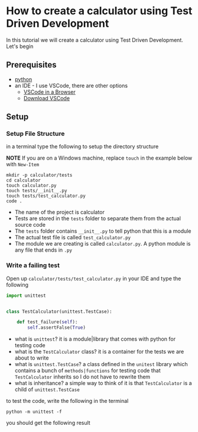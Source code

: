 # How to create a calculator using Test Driven Development

In this tutorial we will create a calculator using Test Driven Development. Let's begin

## Prerequisites

- [python](https://www.python.org/downloads/)
- an IDE - I use VSCode, there are other options
    - [VSCode in a Browser](http://vscode.dev)
    - [Download VSCode](https://code.visualstudio.com/download)

## Setup

### Setup File Structure

in a terminal type the following to setup the directory structure

**NOTE** If you are on a Windows machine, replace `touch` in the example below with `New-Item`
```shell
mkdir -p calculator/tests
cd calculator
touch calculator.py
touch tests/__init__.py
touch tests/test_calculator.py
code .
```

- The name of the project is calculator
- Tests are stored in the `tests` folder to separate them from the actual source code
- The `tests` folder contains `__init__.py` to tell python that this is a module
- The actual test file is called `test_calculator.py`
- The module we are creating is called `calculator.py`. A python module is any file that ends in `.py`

### Write a failing test

Open up `calculator/tests/test_calculator.py` in your IDE and type the following

```python
import unittest


class TestCalculator(unittest.TestCase):

    def test_failure(self):
        self.assertFalse(True)
```

- what is `unittest`? it is a module|library that comes with python for testing code
- what is the `TestCalculator` class? it is a container for the tests we are about to write
- what is `unittest.TestCase`? a class defined in the `unitest` library which contains a bunch of `methods|functions` for testing code that `TestCalculator` inherits so I do not have to rewrite them
- what is inheritance? a simple way to think of it is that `TestCalculator` is a child of `unittest.TestCase`

to test the code, write the following in the terminal

```shell
python -m unittest -f
```

you should get the following result